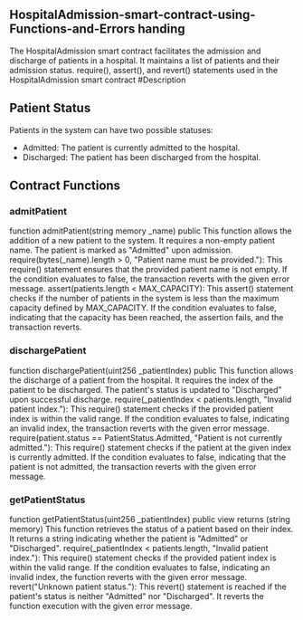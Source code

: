 ## HospitalAdmission-smart-contract-using-Functions-and-Errors handing 
The HospitalAdmission smart contract facilitates the admission and discharge of patients in a hospital. It maintains a list of patients and their admission status.
require(), assert(), and revert() statements used in the HospitalAdmission smart contract
#Description
## Patient Status
Patients in the system can have two possible statuses:
- Admitted: The patient is currently admitted to the hospital.
- Discharged: The patient has been discharged from the hospital.
## Contract Functions
### admitPatient
function admitPatient(string memory _name) public
This function allows the addition of a new patient to the system. It requires a non-empty patient name. The patient is marked as "Admitted" upon admission.
require(bytes(_name).length > 0, "Patient name must be provided."): This require() statement ensures that the provided patient name is not empty. If the condition evaluates to false, the transaction reverts with the given error message.
assert(patients.length < MAX_CAPACITY): This assert() statement checks if the number of patients in the system is less than the maximum capacity defined by MAX_CAPACITY. If the condition evaluates to false, indicating that the capacity has been reached, the assertion fails, and the transaction reverts.
### dischargePatient
function dischargePatient(uint256 _patientIndex) public
This function allows the discharge of a patient from the hospital. It requires the index of the patient to be discharged. The patient's status is updated to "Discharged" upon successful discharge.
require(_patientIndex < patients.length, "Invalid patient index."):  This require() statement checks if the provided patient index is within the valid range. If the condition evaluates to false, indicating an invalid index, the transaction reverts with the given error message.
require(patient.status == PatientStatus.Admitted, "Patient is not currently admitted."): This require() statement checks if the patient at the given index is currently admitted. If the condition evaluates to false, indicating that the patient is not admitted, the transaction reverts with the given error message.
### getPatientStatus
function getPatientStatus(uint256 _patientIndex) public view returns (string memory)
This function retrieves the status of a patient based on their index. It returns a string indicating whether the patient is "Admitted" or "Discharged".
require(_patientIndex < patients.length, "Invalid patient index."): This require() statement checks if the provided patient index is within the valid range. If the condition evaluates to false, indicating an invalid index, the function reverts with the given error message.
revert("Unknown patient status."): This revert() statement is reached if the patient's status is neither "Admitted" nor "Discharged". It reverts the function execution with the given error message.
